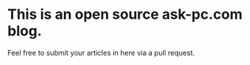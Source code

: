 # This is an open source ask-pc.com blog.
Feel free to submit your articles in here via a pull request.


